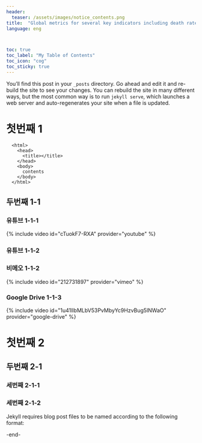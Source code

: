 ```yaml
---
header:
  teaser: /assets/images/notice_contents.png
title:  "Global metrics for several key indicators including death rates, vaccinations, contact tracing, and public health policies."
language: eng



toc: true
toc_label: "My Table of Contents"
toc_icon: "cog"
toc_sticky: true
---
```


You’ll find this post in your `_posts` directory. Go ahead and edit it and re-build the site to see your changes. You can rebuild the site in many different ways, but the most common way is to run `jekyll serve`, which launches a web server and auto-regenerates your site when a file is updated.

# 첫번째 1
```
  <html>
    <head>
      <title></title>
    </head>
    <body>
      contents
    </body>
  </html>
```
## 두번째 1-1
### 유튜브 1-1-1
{% include video id="cTuokF7-RXA" provider="youtube" %}
### 유튜브 1-1-2

### 비메오 1-1-2
{% include video id="212731897" provider="vimeo" %}
### Google Drive 1-1-3
{% include video id="1u41lIbMLbV53PvMbyYc9HzvBug5lNWaO" provider="google-drive" %}


# 첫번째 2
## 두번째 2-1
### 세번째 2-1-1
### 세번째 2-1-2



Jekyll requires blog post files to be named according to the following format:

-end-